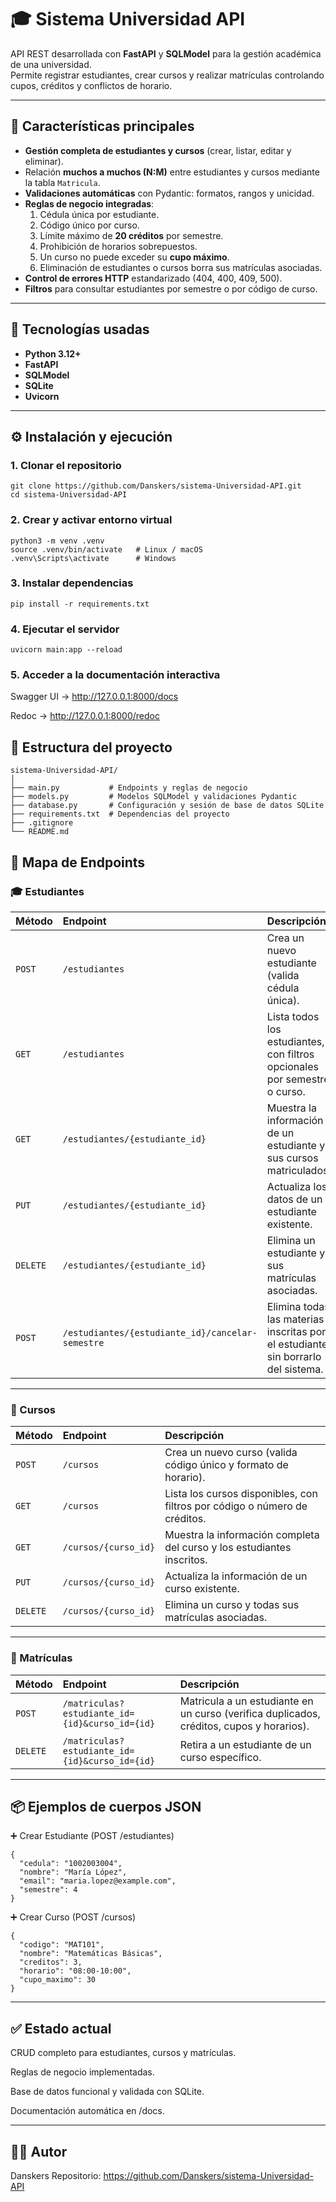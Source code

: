 # 🎓 Sistema Universidad API

API REST desarrollada con **FastAPI** y **SQLModel** para la gestión académica de una universidad.  
Permite registrar estudiantes, crear cursos y realizar matrículas controlando cupos, créditos y conflictos de horario.

---

## 🚀 Características principales
- **Gestión completa de estudiantes y cursos** (crear, listar, editar y eliminar).  
- Relación **muchos a muchos (N:M)** entre estudiantes y cursos mediante la tabla `Matricula`.  
- **Validaciones automáticas** con Pydantic: formatos, rangos y unicidad.  
- **Reglas de negocio integradas**:
  1. Cédula única por estudiante.  
  2. Código único por curso.  
  3. Límite máximo de **20 créditos** por semestre.  
  4. Prohibición de horarios sobrepuestos.  
  5. Un curso no puede exceder su **cupo máximo**.  
  6. Eliminación de estudiantes o cursos borra sus matrículas asociadas.  
- **Control de errores HTTP** estandarizado (404, 400, 409, 500).  
- **Filtros** para consultar estudiantes por semestre o por código de curso.

---

## 🧱 Tecnologías usadas
- **Python 3.12+**  
- **FastAPI**  
- **SQLModel**  
- **SQLite**  
- **Uvicorn**

---

## ⚙️ Instalación y ejecución

### 1. Clonar el repositorio
```
git clone https://github.com/Danskers/sistema-Universidad-API.git
cd sistema-Universidad-API
```
### 2. Crear y activar entorno virtual 
```
python3 -m venv .venv
source .venv/bin/activate   # Linux / macOS
.venv\Scripts\activate      # Windows
```

### 3. Instalar dependencias
```
pip install -r requirements.txt
```

### 4. Ejecutar el servidor
```
uvicorn main:app --reload
```

### 5. Acceder a la documentación interactiva

Swagger UI → http://127.0.0.1:8000/docs

Redoc → http://127.0.0.1:8000/redoc

## 🧩 Estructura del proyecto
```
sistema-Universidad-API/
│
├── main.py           # Endpoints y reglas de negocio
├── models.py         # Modelos SQLModel y validaciones Pydantic
├── database.py       # Configuración y sesión de base de datos SQLite
├── requirements.txt  # Dependencias del proyecto
├── .gitignore
└── README.md

```

## 🧭 Mapa de Endpoints

### 🎓 Estudiantes
| Método   | Endpoint                                         | Descripción                                                                      |
| :------- | :----------------------------------------------- | :------------------------------------------------------------------------------- |
| `POST`   | `/estudiantes`                                   | Crea un nuevo estudiante (valida cédula única).                                  |
| `GET`    | `/estudiantes`                                   | Lista todos los estudiantes, con filtros opcionales por semestre o curso.        |
| `GET`    | `/estudiantes/{estudiante_id}`                   | Muestra la información de un estudiante y sus cursos matriculados.               |
| `PUT`    | `/estudiantes/{estudiante_id}`                   | Actualiza los datos de un estudiante existente.                                  |
| `DELETE` | `/estudiantes/{estudiante_id}`                   | Elimina un estudiante y sus matrículas asociadas.                                |
| `POST`   | `/estudiantes/{estudiante_id}/cancelar-semestre` | Elimina todas las materias inscritas por el estudiante sin borrarlo del sistema. |

---

### 📘 Cursos
| Método   | Endpoint             | Descripción                                                                |
| :------- | :------------------- | :------------------------------------------------------------------------- |
| `POST`   | `/cursos`            | Crea un nuevo curso (valida código único y formato de horario).            |
| `GET`    | `/cursos`            | Lista los cursos disponibles, con filtros por código o número de créditos. |
| `GET`    | `/cursos/{curso_id}` | Muestra la información completa del curso y los estudiantes inscritos.     |
| `PUT`    | `/cursos/{curso_id}` | Actualiza la información de un curso existente.                            |
| `DELETE` | `/cursos/{curso_id}` | Elimina un curso y todas sus matrículas asociadas.                         |

---

### 🧾 Matrículas
| Método   | Endpoint                                       | Descripción                                                                              |
| :------- | :--------------------------------------------- | :--------------------------------------------------------------------------------------- |
| `POST`   | `/matriculas?estudiante_id={id}&curso_id={id}` | Matricula a un estudiante en un curso (verifica duplicados, créditos, cupos y horarios). |
| `DELETE` | `/matriculas?estudiante_id={id}&curso_id={id}` | Retira a un estudiante de un curso específico.                                           |
---

## 📦 Ejemplos de cuerpos JSON

➕ Crear Estudiante (POST /estudiantes)
```
{
  "cedula": "1002003004",
  "nombre": "María López",
  "email": "maria.lopez@example.com",
  "semestre": 4
}
```

➕ Crear Curso (POST /cursos)
```
{
  "codigo": "MAT101",
  "nombre": "Matemáticas Básicas",
  "creditos": 3,
  "horario": "08:00-10:00",
  "cupo_maximo": 30
}
```
---
## ✅ Estado actual

CRUD completo para estudiantes, cursos y matrículas.

Reglas de negocio implementadas.

Base de datos funcional y validada con SQLite.

Documentación automática en /docs.

---

## 👨‍💻 Autor

Danskers
Repositorio: https://github.com/Danskers/sistema-Universidad-API
